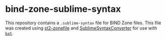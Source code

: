 # bind-zone-sublime-syntax

This repository contains a `.sublime-syntax` file for BIND Zone files. This file was created using [st2-zonefile](https://github.com/sixty4k/st2-zonefile) and [SublimeSyntaxConverter](https://github.com/aziz/SublimeSyntaxConvertor) for use with [`bat`](https://github.com/sharkdp/bat/blob/e608b331425ca2ce8f8d0bd37e7f90901f91eb99/README.md#adding-new-syntaxes--language-definitions).
